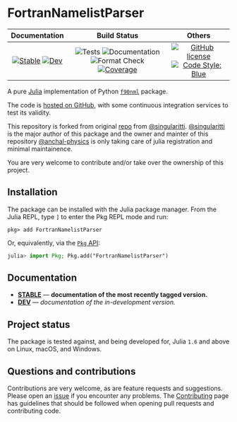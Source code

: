 # FortranNamelistParser

|                                 **Documentation**                                  |                                                                                                 **Build Status**                                                                                                 |                                        **Others**                                         |
| :--------------------------------------------------------------------------------: | :--------------------------------------------------------------------------------------------------------------------------------------------------------------------------------------------------------------: | :---------------------------------------------------------------------------------------: |
| [![Stable][docs-stable-img]][docs-stable-url] [![Dev][docs-dev-img]][docs-dev-url] | ![Tests][Tests-basge] ![Documentation][Docs-badge] ![Format Check][Format-Check-badge] [![Coverage][codecov-img]][codecov-url] | [![GitHub license][license-img]][license-url] [![Code Style: Blue][style-img]][style-url] |

[docs-stable-img]: https://img.shields.io/badge/docs-stable-blue.svg
[docs-stable-url]: https://anchal-physics.github.io/FortranNamelistParser.jl/stable

[Format-Check-badge]: https://github.com/anchal-physics/FortranNamelistParser.jl/actions/workflows/format_check.yml/badge.svg
[Docs-badge]: https://github.com/anchal-physics/FortranNamelistParser.jl/actions/workflows/make_docs.yml/badge.svg

[Tests-basge]: https://github.com/anchal-physics/FortranNamelistParser.jl/actions/workflows/test.yml/badge.svg

[codecov-img]: https://codecov.io/gh/anchal-physics/Fortran90Namelists.jl/graph/badge.svg?token=ZJBRLAXIS1

[codecov-url]: https://codecov.io/gh/anchal-physics/Fortran90Namelists.jl


[docs-dev-img]: https://img.shields.io/badge/docs-dev-blue.svg
[docs-dev-url]: https://anchal-physics.github.io/FortranNamelistParser.jl/dev
[license-img]: https://img.shields.io/github/license/anchal-physics/FortranNamelistParser.jl
[license-url]: https://github.com/anchal-physics/FortranNamelistParser.jl/blob/main/LICENSE
[style-img]: https://img.shields.io/badge/code%20style-blue-4495d1.svg
[style-url]: https://github.com/invenia/BlueStyle

A pure [Julia](https://julialang.org/) implementation of Python
[`f90nml`](https://github.com/marshallward/f90nml) package.

The code is [hosted on GitHub](https://github.com/anchal-physics/FortranNamelistParser.jl),
with some continuous integration services to test its validity.

This repository is forked from original [repo](https://github.com/singularitti/FortranNamelistParser.jl) from [@singularitti](https://github.com/singularitti). [@singularitti](https://github.com/singularitti) is the major author of this package and the owner and mainter of this repository [@anchal-physics](https://github.com/anchal-physics) is only taking care of julia registration and minimal maintainence.

You are very welcome to contribute and/or take over the ownership of this project.

## Installation

The package can be installed with the Julia package manager.
From the Julia REPL, type `]` to enter the Pkg REPL mode and run:

```
pkg> add FortranNamelistParser
```

Or, equivalently, via the [`Pkg` API](https://pkgdocs.julialang.org/v1/getting-started/):

```julia
julia> import Pkg; Pkg.add("FortranNamelistParser")
```

## Documentation

- [**STABLE**][docs-stable-url] — **documentation of the most recently tagged version.**
- [**DEV**][docs-dev-url] — _documentation of the in-development version._

## Project status

The package is tested against, and being developed for, Julia `1.6` and above on Linux,
macOS, and Windows.

## Questions and contributions


Contributions are very welcome, as are feature requests and suggestions. Please open an
[issue][issues-url] if you encounter any problems. The [Contributing](@ref) page has
guidelines that should be followed when opening pull requests and contributing code.

[issues-url]: https://github.com/anchal-physics/FortranNamelistParser.jl/issues
